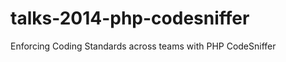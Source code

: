 talks-2014-php-codesniffer
==========================

Enforcing Coding Standards across teams with PHP CodeSniffer
